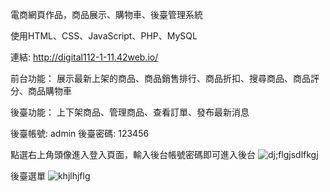 電商網頁作品，商品展示、購物車、後臺管理系統

使用HTML、CSS、JavaScript、PHP、MySQL

連結: http://digital112-1-11.42web.io/

前台功能：
展示最新上架的商品、商品銷售排行、商品折扣、搜尋商品、商品評分、商品購物車

後臺功能：
上下架商品、管理商品、查看訂單、發布最新消息

後臺帳號: admin
後臺密碼: 123456

點選右上角頭像進入登入頁面，輸入後台帳號密碼即可進入後台
![dj;flgjsdlfkgj](https://github.com/f9471206/gamebox-porject/assets/143894971/41d5ac39-2e26-4e73-b28f-b49effd2d649)

後臺選單
![khjlhjflg](https://github.com/f9471206/gamebox-porject/assets/143894971/50d16c54-c9fb-477a-82c8-9ca45afce739)




